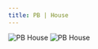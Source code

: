```yaml
---
title: PB | House
---
```


![PB House](images/portfolio/design/proj-1/img1.jpg)
![PB House](images/portfolio/design/proj-1/img2.png)